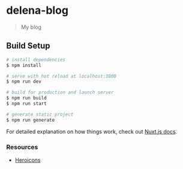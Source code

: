 # delena-blog

> My blog

## Build Setup

```bash
# install dependencies
$ npm install

# serve with hot reload at localhost:3000
$ npm run dev

# build for production and launch server
$ npm run build
$ npm run start

# generate static project
$ npm run generate
```

For detailed explanation on how things work, check out [Nuxt.js docs](https://nuxtjs.org).

### Resources

- [Heroicons](https://github.com/sschoger/heroicons-ui/tree/master/svg)
